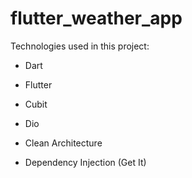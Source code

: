 # flutter_weather_app

Technologies used in this project:

 * Dart

 * Flutter

 * Cubit

 * Dio

 * Clean Architecture

 * Dependency Injection (Get It)
 
